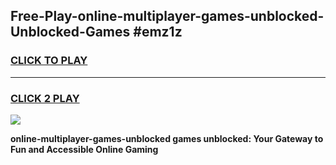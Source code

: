 
## Free-Play-online-multiplayer-games-unblocked-Unblocked-Games #emz1z
<h3>
<a href="https://news.freeplayer.one?title=online-multiplayer-games-unblocked&ref=8M">CLICK TO PLAY</a></h3>
<hr>

<h3>
<a href="https://news.freeplayer.one?title=online-multiplayer-games-unblocked&ref=8M">CLICK 2 PLAY</a>
  
</h3>

<a href="https://news.freeplayer.one?title=online-multiplayer-games-unblocked&ref=8M"><img src="https://clearcache.store/games.png"></a>


**online-multiplayer-games-unblocked games unblocked: Your Gateway to Fun and Accessible Online Gaming**
